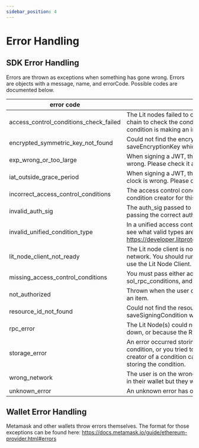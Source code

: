 ```yaml
---
sidebar_position: 4
---
```


# Error Handling

## SDK Error Handling

Errors are thrown as exceptions when something has gone wrong. Errors are objects with a message, name, and errorCode. Possible codes are documented below.

|error code    |reason    |
|-|----|
|access_control_conditions_check_failed|The Lit nodes failed to check the condition. This means that the Lit nodes could not talk to the chain to check the condition. This could be because the RPC servers are down, or because the condition is making an incorrect smart contract call that reverts.|
|encrypted_symmetric_key_not_found|Could not find the encrypted symmetric key you passed in. You should have already called saveEncryptionKey which returned the encrypted symmetric key.|
|exp_wrong_or_too_large|When signing a JWT, the EXP is too large or wrong. This usually means that your system clock is wrong. Please check it and make sure it is set accurately for your timezone.
|iat_outside_grace_period|When signing a JWT, the IAT is outside the grace period. This usually means that your system clock is wrong. Please check it and make sure it is set accurately for your timezone.
|incorrect_access_control_conditions|The access control conditions you passed in do not match the ones that were set by the condition creator for this resourceId or encryptedSymmetricKey.
|invalid_auth_sig|The auth_sig passed to the nodes is invalid or could not be verified. Make sure that you are passing the correct auth_sig.
|invalid_unified_condition_type|In a unified access control condition, you passed an invalid `conditionType`. Check the docs to see what valid types are: https://developer.litprotocol.com/docs/accesscontrolconditions/unifiedaccesscontrolconditions/
|lit_node_client_not_ready|The Lit node client is not ready. This means that the Lit node client is not connected to the Lit network. You should run `await litNodeClient.connect()` before calling any other methods that use the Lit Node Client.
|missing_access_control_conditions|You must pass either access_control_conditions or evm_contract_conditions or sol_rpc_conditions, and you did not pass these things to the nodes.
|not_authorized|Thrown when the user does not have access to decrypt or is unauthorized to receive a JWT for an item.
|resource_id_not_found|Could not find the resource ID you passed in. You should have already called saveSigningCondition with the exact same resource ID.
|rpc_error|The Lit Node(s) could not complete the RPC call. This could be because the RPC servers are down, or because the RPC call is making an incorrect smart contract call that reverts.
|storage_error|An error occurred storing the condition. This usually means that you tried to update a permanent condition, or you tried to update a non-permanent condition from the wrong account. Only the creator of a condition can update it, and only if \"permanent\": false was originally passed in when storing the condition.
|wrong_network|The user is on the wrong network. For example, this may mean the user has ethereum selected in their wallet but they were trying to use polygon for the current operation.
|unknown_error|An unknown error has occurred. Please contact us on Discord to report this error.|

## Wallet Error Handling

Metamask and other wallets throw errors themselves. The format for those exceptions can be found here: https://docs.metamask.io/guide/ethereum-provider.html#errors
